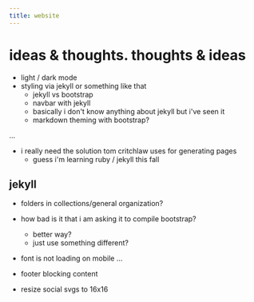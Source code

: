 ```yaml
---
title: website
---
```


# ideas & thoughts. thoughts & ideas


- light / dark mode
- styling via jekyll or something like that
  - jekyll vs bootstrap
  - navbar with jekyll
  - basically i don't know anything about jekyll but i've seen it
  - markdown theming with bootstrap?

...

- i really need the solution tom critchlaw uses for generating pages
  - guess i'm learning ruby / jekyll this fall

## jekyll
- folders in collections/general organization?
- how bad is it that i am asking it to compile bootstrap?
  - better way?
  - just use something different?

- font is not loading on mobile ... 
- footer blocking content
- resize social svgs to 16x16
